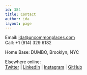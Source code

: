 ```yaml
---
id: 384
title: Contact
author: ida
layout: page
---
```

Email: <ida@uncommonplaces.com>  
Call: +1 (914) 329 6182

Home Base: DUMBO, Brooklyn, NYC


Elsewhere online:   <br />
<a href="http://www.twitter.com/idamantium" target="_blank"> Twitter</a> | <a href="http://www.linkedin.com/in/idabenedetto/" target="_blank">LinkedIn</a> | <a href="http://instagram.com/idamantium">Instagram</a> | <a href="https://github.com/idamantium" target="_blank">GitHub</a>
